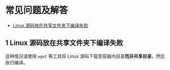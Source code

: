 # 常见问题及解答

- [Linux 源码放在共享文件夹下编译失败](#1)


## 1 Linux 源码放在共享文件夹下编译失败

这种情况请使用 `wget` 等工具将 Linux 源码下载至容器内目录**而非共享目录**，然后执行编译。